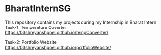 # BharatInternSG
This repository contains my projects during my Internship in Bharat Intern 
Task-1: Temperature Coverter
        https://03shreyanshgoel.github.io/tempConverter/


Task-2: Portfolio Website 
        https://03shreyanshgoel.github.io/portfolioWebsite/
